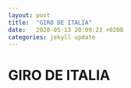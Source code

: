 ```yaml
---
layout: post
title:  "GIRO DE ITALIA"
date:   2020-05-13 20:09:23 +0200
categories: jekyll update
---
```


# GIRO DE ITALIA

